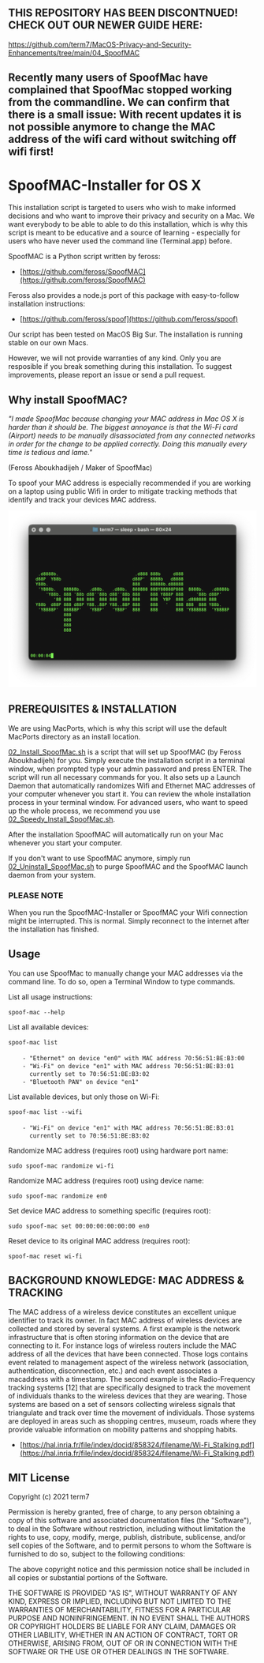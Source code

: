 ## THIS REPOSITORY HAS BEEN DISCONTNUED! CHECK OUT OUR NEWER GUIDE HERE:
https://github.com/term7/MacOS-Privacy-and-Security-Enhancements/tree/main/04_SpoofMAC


## Recently many users of SpoofMac have complained that SpoofMac stopped working from the commandline. We can confirm that there is a small issue: With recent updates it is not possible anymore to change the MAC address of the wifi card without switching off wifi first!


# SpoofMAC-Installer for OS X

This installation script is targeted to users who wish to make informed decisions and who want to improve their privacy and security on a Mac. We want everybody to be able to able to do this installation, which is why this script is meant to be educative and a source of learning - especially for users who have never used the command line (Terminal.app) before.

SpoofMAC is a Python script written by feross:

* [https://github.com/feross/SpoofMAC](https://github.com/feross/SpoofMAC)

Feross also provides a node.js port of this package with easy-to-follow installation instructions:

* [https://github.com/feross/spoof](https://github.com/feross/spoof)

Our script has been tested on MacOS Big Sur.
The installation is running stable on our own Macs.

However, we will not provide warranties of any kind. Only you are resposible if you break something during this installation.
To suggest improvements, please report an issue or send a pull request.


## Why install SpoofMAC?


*"I made SpoofMac because changing your MAC address in Mac OS X is harder than it should be. The biggest annoyance is that the Wi-Fi card (Airport) needs to be manually disassociated from any connected networks in order for the change to be applied correctly. Doing this manually every time is tedious and lame."*

(Feross Aboukhadijeh / Maker of SpoofMac)

To spoof your MAC address is especially recommended if you are working on a laptop using public Wifi in order to mitigate tracking methods that identify and track your devices MAC address.

<p align="center">
  <img src="/png/SpoofMac.png" title="SpoofMAC Installer">
</p>

## PREREQUISITES & INSTALLATION

We are using MacPorts, which is why this script will use the default MacPorts directory as an install location.
    
[02_Install_SpoofMac.sh](https://github.com/term7/02_SpoofMAC/blob/main/script) is a script that will set up SpoofMAC (by Feross Aboukhadijeh) for you. Simply execute the installation script in a terminal window, when prompted type your admin password and press ENTER. The script will run all necessary commands for you. It also sets up a Launch Daemon that automatically randomizes Wifi and Ethernet MAC addresses of your computer whenever you start it. You can review the whole installation process in your terminal window.
For advanced users, who want to speed up the whole process, we recommend you use [02_Speedy_Install_SpoofMac.sh](https://github.com/term7/02_SpoofMAC/blob/main/script).


After the installation SpoofMAC will automatically run on your Mac whenever you start your computer. 

If you don't want to use SpoofMAC anymore, simply run [02_Uninstall_SpoofMac.sh](https://github.com/term7/02_SpoofMAC/blob/main/script) to purge SpoofMAC and the SpoofMAC launch daemon from your system.

### PLEASE NOTE

When you run the SpoofMAC-Installer or SpoofMAC your Wifi connection might be interrupted. This is normal. Simply reconnect to the internet after the installation has finished.


## Usage

You can use SpoofMac to manually change your MAC addresses via the command line. To do so, open a Terminal Window to type commands.


List all usage instructions:

    spoof-mac --help


List all available devices:

    spoof-mac list

        - "Ethernet" on device "en0" with MAC address 70:56:51:BE:B3:00
        - "Wi-Fi" on device "en1" with MAC address 70:56:51:BE:B3:01 
          currently set to 70:56:51:BE:B3:02
        - "Bluetooth PAN" on device "en1"


List available devices, but only those on Wi-Fi:

    spoof-mac list --wifi

        - "Wi-Fi" on device "en1" with MAC address 70:56:51:BE:B3:01 
          currently set to 70:56:51:BE:B3:02


Randomize MAC address (requires root) using hardware port name:

    sudo spoof-mac randomize wi-fi


Randomize MAC address (requires root) using device name:

    sudo spoof-mac randomize en0


Set device MAC address to something specific (requires root):

    sudo spoof-mac set 00:00:00:00:00:00 en0


Reset device to its original MAC address (requires root):
    
    spoof-mac reset wi-fi



## BACKGROUND KNOWLEDGE: MAC ADDRESS & TRACKING

The MAC address of a wireless device constitutes an excellent unique identifier to track its owner. In fact MAC address of wireless devices are collected and stored by several systems.
A first example is the network infrastructure that is often storing information on the device that are connecting to it. For instance logs of wireless routers include the MAC address of all the devices that have been connected. Those logs contains event related to management aspect of the wireless network (association, authentication, disconnection, etc.) and each event associates a macaddress with a timestamp.
The second example is the Radio-Frequency tracking systems [12] that are specifically designed to track the movement of individuals thanks to the wireless devices that they are wearing. Those systems are based on a set of sensors collecting wireless signals that triangulate and track over time the movement of individuals. Those systems are deployed in areas such as shopping centres, museum, roads where they provide valuable information on mobility patterns and shopping habits.

* [https://hal.inria.fr/file/index/docid/858324/filename/Wi-Fi_Stalking.pdf](https://hal.inria.fr/file/index/docid/858324/filename/Wi-Fi_Stalking.pdf)
    

## MIT License

Copyright (c) 2021 term7

Permission is hereby granted, free of charge, to any person obtaining a copy of this software and associated documentation files (the "Software"), to deal in the Software without restriction, including without limitation the rights to use, copy, modify, merge, publish, distribute, sublicense, and/or sell copies of the Software, and to permit persons to whom the Software is furnished to do so, subject to the following conditions:

The above copyright notice and this permission notice shall be included in all copies or substantial portions of the Software.

THE SOFTWARE IS PROVIDED "AS IS", WITHOUT WARRANTY OF ANY KIND, EXPRESS OR IMPLIED, INCLUDING BUT NOT LIMITED TO THE WARRANTIES OF MERCHANTABILITY, FITNESS FOR A PARTICULAR PURPOSE AND NONINFRINGEMENT. IN NO EVENT SHALL THE AUTHORS OR COPYRIGHT HOLDERS BE LIABLE FOR ANY CLAIM, DAMAGES OR OTHER LIABILITY, WHETHER IN AN ACTION OF CONTRACT, TORT OR OTHERWISE, ARISING FROM, OUT OF OR IN CONNECTION WITH THE SOFTWARE OR THE USE OR OTHER DEALINGS IN THE SOFTWARE.
